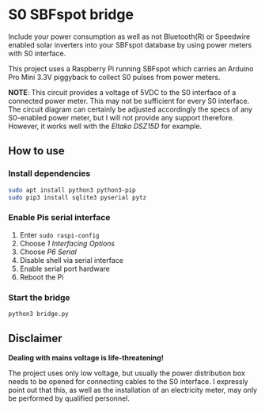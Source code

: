 # S0 SBFspot bridge

Include your power consumption as well as not Bluetooth(R) or Speedwire enabled solar inverters into your SBFspot database by using power meters with S0 interface.

This project uses a Raspberry Pi running SBFspot which carries an Arduino Pro Mini 3.3V piggyback to collect S0 pulses from power meters.

**NOTE**: This circuit provides a voltage of 5VDC to the S0 interface of a connected power meter. This may not be sufficient for every S0 interface. The circuit diagram can certainly be adjusted accordingly the specs of any S0-enabled power meter, but I will not provide any support therefore. However, it works well with the _Eltako DSZ15D_ for example.


## How to use

### Install dependencies

```bash
sudo apt install python3 python3-pip
sudo pip3 install sqlite3 pyserial pytz
```

### Enable Pis serial interface
 
 1. Enter `sudo raspi-config`
 1. Choose _1 Interfacing Options_
 1. Choose _P6 Serial_
 1. Disable shell via serial interface
 1. Enable serial port hardware
 1. Reboot the Pi

### Start the bridge

```python
python3 bridge.py
```

## Disclaimer 

**Dealing with mains voltage is life-threatening!** 

The project uses only low voltage, but usually the power distribution box needs to be opened for connecting cables to the S0 interface. I expressly point out that this, as well as the installation of an electricity meter, may only be performed by qualified personnel.


